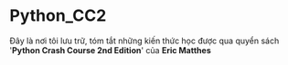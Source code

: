 # Python_CC2

Đây là nơi tôi lưu trữ, tóm tắt những kiến thức học được qua quyển sách '**Python Crash Course 2nd Edition**' của **Eric Matthes**
